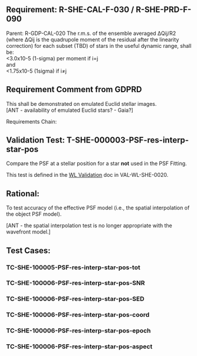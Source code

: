 ## Requirement: R-SHE-CAL-F-030 / R-SHE-PRD-F-090
Parent: R-GDP-CAL-020
The r.m.s. of the ensemble averaged ΔQij/R2 (where ΔQij is the quadrupole moment of the residual after the linearity correction) for each subset (TBD) of stars in the useful dynamic range, shall be:  
<3.0x10-5 (1-sigma) per moment if i=j  
and  
<1.75x10-5 (1sigma) if i≠j

## Requirement Comment from GDPRD
This shall be demonstrated on emulated Euclid stellar images.  
[ANT - availability of emulated Euclid stars? - Gaia?]

Requirements Chain:

## Validation Test: T-SHE-000003-PSF-res-interp-star-pos
Compare the PSF at a stellar position for a star **not** used in the PSF Fitting.

This test is defined in the [WL Validation](https://euclid.roe.ac.uk/attachments/download/21974/EUCL-UBN-TS-8-001_WLValidation_2018-06-18.pdf) doc in VAL-WL-SHE-0020.

## Rational:
To test accuracy of the effective PSF model (i.e., the spatial interpolation of the object PSF model).  

[ANT - the spatial interpolation test is no longer appropriate with the wavefront model.]

## Test Cases:
### TC-SHE-100005-PSF-res-interp-star-pos-tot

### TC-SHE-100006-PSF-res-interp-star-pos-SNR

### TC-SHE-100006-PSF-res-interp-star-pos-SED

### TC-SHE-100006-PSF-res-interp-star-pos-coord

### TC-SHE-100006-PSF-res-interp-star-pos-epoch

### TC-SHE-100006-PSF-res-interp-star-pos-aspect
